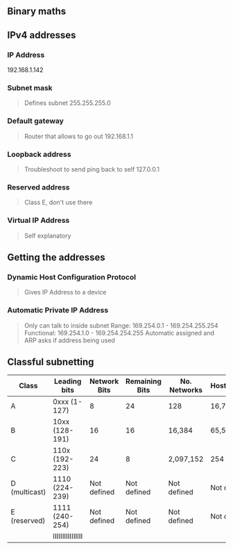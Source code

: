 ## Binary maths
## IPv4 addresses
### IP Address
192.168.1.142
### Subnet mask
>Defines subnet
>255.255.255.0
### Default gateway
>Router that allows to go out
>192.168.1.1
### Loopback address
>Troubleshoot to send ping back to self
>127.0.0.1
### Reserved address
>Class E, don't use there
### Virtual IP Address
>Self explanatory
## Getting the addresses
### Dynamic Host Configuration Protocol
>Gives IP Address to a device
### Automatic Private IP Address
>Only can talk to inside subnet
>Range: 169.254.0.1 - 169.254.255.254
>Functional: 169.254.1.0 - 169.254.254.255
>Automatic assigned and ARP asks if address being used

## Classful subnetting

| Class         | Leading bits     | Network Bits | Remaining Bits | No. Networks | Host/Network | Default Subnet Mask |
| ------------- | ---------------- | ------------ | -------------- | ------------ | ------------ | ------------------- |
| A             | 0xxx (1-127)     | 8            | 24             | 128          | 16,777,214   | 255.0.0.0           |
| B             | 10xx (128-191)   | 16           | 16             | 16,384       | 65,534       | 255.255.0.0         |
| C             | 110x (192-223)   | 24           | 8              | 2,097,152    | 254          | 255.255.255.0       |
| D (multicast) | 1110 (224-239)   | Not defined  | Not defined    | Not defined  | Not defined  | Not defined         |
| E (reserved)  | 1111 (240-254)   | Not defined  | Not defined    | Not defined  | Not defined  | Not defined         |
|               | IIIIIIIIIIIIIIII |              |                |              |              |                     |
